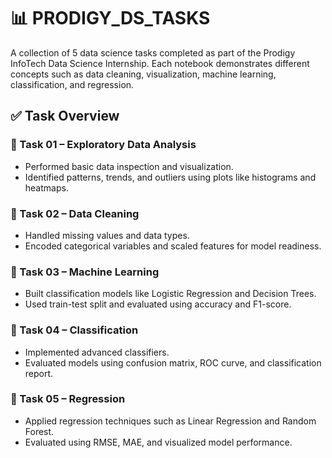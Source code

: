 # 📊 PRODIGY_DS_TASKS

A collection of 5 data science tasks completed as part of the Prodigy InfoTech Data Science Internship. Each notebook demonstrates different concepts such as data cleaning, visualization, machine learning, classification, and regression.

## ✅ Task Overview

### 🔹 Task 01 – Exploratory Data Analysis
- Performed basic data inspection and visualization.
- Identified patterns, trends, and outliers using plots like histograms and heatmaps.

### 🔹 Task 02 – Data Cleaning
- Handled missing values and data types.
- Encoded categorical variables and scaled features for model readiness.

### 🔹 Task 03 – Machine Learning
- Built classification models like Logistic Regression and Decision Trees.
- Used train-test split and evaluated using accuracy and F1-score.

### 🔹 Task 04 – Classification
- Implemented advanced classifiers.
- Evaluated models using confusion matrix, ROC curve, and classification report.

### 🔹 Task 05 – Regression
- Applied regression techniques such as Linear Regression and Random Forest.
- Evaluated using RMSE, MAE, and visualized model performance.
